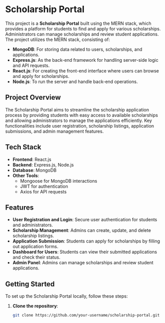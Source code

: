 # Scholarship Portal

This project is a **Scholarship Portal** built using the MERN stack, which provides a platform for students to find and apply for various scholarships. Administrators can manage scholarships and review student applications. The project utilizes the MERN stack, consisting of:

- **MongoDB**: For storing data related to users, scholarships, and applications.
- **Express.js**: As the back-end framework for handling server-side logic and API requests.
- **React.js**: For creating the front-end interface where users can browse and apply for scholarships.
- **Node.js**: To run the server and handle back-end operations.

## Project Overview

The Scholarship Portal aims to streamline the scholarship application process by providing students with easy access to available scholarships and allowing administrators to manage the applications efficiently. Key functionalities include user registration, scholarship listings, application submissions, and admin management features.

## Tech Stack

- **Frontend**: React.js
- **Backend**: Express.js, Node.js
- **Database**: MongoDB
- **Other Tools**: 
  - Mongoose for MongoDB interactions
  - JWT for authentication
  - Axios for API requests

## Features

- **User Registration and Login**: Secure user authentication for students and administrators.
- **Scholarship Management**: Admins can create, update, and delete scholarship listings.
- **Application Submission**: Students can apply for scholarships by filling out application forms.
- **Dashboard for Users**: Students can view their submitted applications and check their status.
- **Admin Panel**: Admins can manage scholarships and review student applications.

## Getting Started

To set up the Scholarship Portal locally, follow these steps:

1. **Clone the repository**:
   ```bash
   git clone https://github.com/your-username/scholarship-portal.git
